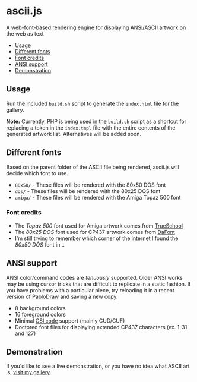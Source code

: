 # ascii.js

A web-font-based rendering engine for displaying ANSI/ASCII artwork on the web as text

* [Usage](#usage)
* [Different fonts](#different-fonts)
* [Font credits](#font-credits)
* [ANSI support](#ansi-support)
* [Demonstration](#demonstration)

## Usage

Run the included `build.sh` script to generate the `index.html` file for the gallery.

**Note:** Currently, PHP is being used in the `build.sh` script as a shortcut for replacing a token in the `index.tmpl` file with the entire contents of the generated artwork list. Alternatives will be added soon.

## Different fonts

Based on the parent folder of the ASCII file being rendered, ascii.js will decide which font to use.

* `80x50/` - These files will be rendered with the 80x50 DOS font
* `dos/` - These files will be rendered with the 80x25 DOS font
* `amiga/` - These files will be rendered with the Amiga Topaz 500 font

### Font credits

* The *Topaz 500* font used for Amiga artwork comes from [TrueSchool](http://trueschool.se)
* The *80x25 DOS* font used for CP437 artwork comes from [DaFont](http://www.dafont.com/perfect-dos-vga-437.font)
* I'm still trying to remember which corner of the internet I found the *80x50 DOS* font in...

## ANSI support

ANSI color/command codes are *tenuously* supported. Older ANSI works may be using cursor tricks that are difficult to replicate in a static fashion. If you have problems with a particular piece, try reloading it in a recent version of [PabloDraw](http://picoe.ca) and saving a new copy.

* 8 background colors
* 16 foreground colors
* Minimal [CSI code](https://en.wikipedia.org/wiki/ANSI_escape_code#CSI_codes) support (mainly CUD/CUF)
* Doctored font files for displaying extended CP437 characters (ex. 1-31 and 127)

## Demonstration

If you'd like to see a live demonstration, or you have no idea what ASCII art is, [visit my gallery](http://oddnetwork.org/ascii/).

